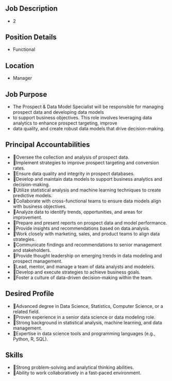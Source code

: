 # 

## Job Description

* 2

## Position Details

* Functional

## Location

* Manager

## Job Purpose

* The Prospect & Data Model Specialist will be responsible for managing prospect data and developing data models
* to support business objectives. This role involves leveraging data analytics to enhance prospect targeting, improve
* data quality, and create robust data models that drive decision-making.

## Principal Accountabilities

* Oversee the collection and analysis of prospect data.
* Implement strategies to improve prospect targeting and conversion rates.
* Ensure data quality and integrity in prospect databases.
* Develop and maintain data models to support business analytics and decision-making.
* Utilize statistical analysis and machine learning techniques to create predictive models.
* Collaborate with cross-functional teams to ensure data models align with business objectives.
* Analyze data to identify trends, opportunities, and areas for improvement.
* Prepare and present reports on prospect data and model performance.
* Provide insights and recommendations based on data analysis.
* Work closely with marketing, sales, and product teams to align data strategies.
* Communicate findings and recommendations to senior management and stakeholders.
* Provide thought leadership on emerging trends in data modeling and prospect management.
* Lead, mentor, and manage a team of data analysts and modelers.
* Develop and execute strategies to achieve business goals.
* Foster a culture of data-driven decision-making within the team.

## Desired Profile

* Advanced degree in Data Science, Statistics, Computer Science, or a related field.
* Proven experience in a senior data science or data modeling role.
* Strong background in statistical analysis, machine learning, and data management.
* Expertise in data science tools and programming languages (e.g., Python, R, SQL).

## Skills

* Strong problem-solving and analytical thinking abilities.
* Ability to work collaboratively in a fast-paced environment.
